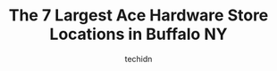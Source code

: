 ---
layout: ampstory
image: https://i0.wp.com/www.depkes.org/wp-content/uploads/2023/06/ace-hardware-0-in-buffalo-ny-1685966329.jpeg?resize=640,853
author: techidn
featured: false
description: Discover the impressive array of Ace Hardware options in Buffalo NY, where you can find 7 of the largest Ace Hardware establishments in the area. From renowned classics to hidden gems, Buffa
title: The 7 Largest Ace Hardware Store Locations in Buffalo NY
cover:
   title: The 7 Largest Ace Hardware Store Locations in Buffalo NY
   subtitle: Rickpate
   background: https://www.depkes.org/wp-content/uploads/2023/06/ace-hardware-0-in-buffalo-ny-1685966329.jpeg

pages: 
 - layout: thirds
   top: <h1>#1 Schuele Ace Hardware</h1>
   bottom: "<p>Did great work but gave me three  quotes the same day. Kept on texting me five times when I told them I would think about it. And email me four times .They do not provide</p>"
   background: https://www.depkes.org/wp-content/uploads/2023/06/ace-hardware-1-in-buffalo-ny-1685966330.jpeg
   backgroundblur: true
 - layout: thirds
   top: <h1>#2 Schuele Ace Hardware & Paint</h1>
   bottom: "<p>920 Abbott Rd, Buffalo, NY 14220, United States</p>"
   background: https://www.depkes.org/wp-content/uploads/2023/06/ace-hardware-2-in-buffalo-ny-1685966330.jpeg
   cta:
      link: https://www.depkes.org/blog/the-7-largest-ace-hardware-store-locations-in-buffalo-ny/
      text: The 7 Largest Ace Hardware Store Locations in Buffalo NY
 - layout: thirds
   top: <h1>#3 Dibble True Value Hardware</h1>
   bottom: "<p>262 W Ferry St, Buffalo, NY 14213, United States</p>"
   background: https://www.depkes.org/wp-content/uploads/2023/06/ace-hardware-3-in-buffalo-ny-1685966331.jpeg
   cta:
      link: https://www.depkes.org/blog/the-7-largest-ace-hardware-store-locations-in-buffalo-ny/
      text: The 7 Largest Ace Hardware Store Locations in Buffalo NY
 - layout: thirds
   top: <h1>#4 South Park Hardware Inc</h1>
   bottom: "<p>1866 South Park Ave, Buffalo, NY 14220, United States</p>"
   background: https://images.unsplash.com/photo-1489694553447-4c9339da310d?ixlib=rb-4.0.3&ixid=MnwxMjA3fDB8MHxwaG90by1wYWdlfHx8fGVufDB8fHx8&auto=format&fit=crop&w=640&h=853&q=80
   cta:
      link: https://www.depkes.org/blog/the-7-largest-ace-hardware-store-locations-in-buffalo-ny/
      text: The 7 Largest Ace Hardware Store Locations in Buffalo NY
 - layout: thirds
   top: <h1>#5 Hectors Hardware</h1>
   bottom: "<p>1955 Clinton St, Buffalo, NY 14206, United States</p>"
   background: https://images.unsplash.com/photo-1557672172-298e090bd0f1?ixlib=rb-4.0.3&ixid=MnwxMjA3fDB8MHxwaG90by1wYWdlfHx8fGVufDB8fHx8&auto=format&fit=crop&w=640&h=853&q=80
   cta:
      link: https://www.depkes.org/blog/the-7-largest-ace-hardware-store-locations-in-buffalo-ny/
      text: The 7 Largest Ace Hardware Store Locations in Buffalo NY
 - layout: thirds
   top: <h1>#6 ABC Hardware, Rental and Special Events</h1>
   bottom: "<p>753 Broadway, Buffalo, NY 14212, United States</p>"
   background: https://images.unsplash.com/photo-1580610447943-1bfbef5efe07?ixlib=rb-4.0.3&ixid=MnwxMjA3fDB8MHxwaG90by1wYWdlfHx8fGVufDB8fHx8&auto=format&fit=crop&w=640&h=853&q=80
   cta:
      link: https://www.depkes.org/blog/the-7-largest-ace-hardware-store-locations-in-buffalo-ny/
      text: The 7 Largest Ace Hardware Store Locations in Buffalo NY

 - layout: thirds
   middle: Continue reading...
   background: https://images.unsplash.com/photo-1496096265110-f83ad7f96608?ixlib=rb-4.0.3&ixid=MnwxMjA3fDB8MHxwaG90by1wYWdlfHx8fGVufDB8fHx8&auto=format&fit=crop&w=640&h=853&q=80
   cta:
      link: https://www.depkes.org/blog/the-7-largest-ace-hardware-store-locations-in-buffalo-ny/
      text: The 7 Largest Ace Hardware Store Locations in Buffalo NY
      
---